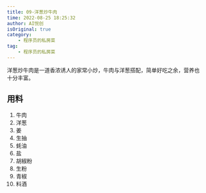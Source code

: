 ```yaml
---
title: 09-洋葱炒牛肉
time: 2022-08-25 18:25:32
author: AI悦创
isOriginal: true
category: 
    - 程序员的私房菜
tag:
    - 程序员的私房菜
---
```


洋葱炒牛肉是一道香浓诱人的家常小炒，牛肉与洋葱搭配，简单好吃之余，营养也十分丰富。

## 用料

1. 牛肉
2. 洋葱
3. 姜
4. 生抽
5. 蚝油
6. 盐
7. 胡椒粉
8. 生粉
9. 青椒
10. 料酒


